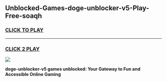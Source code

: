 
## Unblocked-Games-doge-unblocker-v5-Play-Free-soaqh
<h3>
<a href="https://premium76.site?title=doge-unblocker-v5&ref=19M">CLICK TO PLAY</a></h3>
<hr>

<h3>
<a href="https://premium76.site?title=doge-unblocker-v5&ref=19M">CLICK 2 PLAY</a>
  
</h3>

<a href="https://premium76.site?title=doge-unblocker-v5&ref=19M"><img src="https://clearcache.store/games.png"></a>


**doge-unblocker-v5 games unblocked: Your Gateway to Fun and Accessible Online Gaming**
